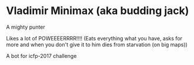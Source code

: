 # Vladimir Minimax (aka budding jack)
A mighty punter

Likes a lot of POWEEEERRRR!!!! (Eats everything what you have, asks for more and when you don't give it to him dies from starvation (on big maps))

A bot for icfp-2017 challenge
